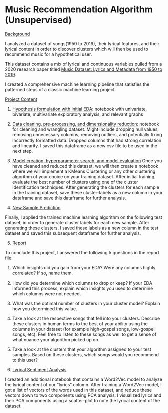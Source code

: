 # Music Recommendation Algorithm (Unsupervised)

<u>Background</u>

I analyzed a dataset of songs(1950 to 2019), their lyrical features, and their lyrical content in order to discover clusters which will then be used to recommend music for a hypothetical user.

This dataset contains a mix of lyrical and continuous variables pulled from a 2020 research paper titled [Music Dataset: Lyrics and Metadata from 1950 to 2019](https://data.mendeley.com/datasets/3t9vbwxgr5/3).

I created a comprehensive machine learning pipeline that satisfies the patterned steps of a classic machine learning project. 

<u>Project Content</u>

1. [Hypothesis formulation with initial EDA](code/EDA.ipynb): notebook with univariate, bivariate, multivariate exploratory analysis, and relevant graphs

2. [Data cleaning, pre-processing, and dimensionality reduction](code/transform.ipynb):
notebook for cleaning and wrangling dataset. Might include dropping null values, removing unnecessary columns, removing outliers, and potentially fixing incorrectly formatted data. Dropped columns that had strong correlation and linearity. I saved this dataframe as a new csv file to be used in the next step.

3. [Model creation, hyperparameter search, and model evaluation](code/model.ipynb)
Once you have cleaned and reduced this dataset, we will then create a notebook where we will implement a KMeans Clustering or any other clustering algorithm of your choice on your training dataset.
After initial training, evaluate the best number of clusters using one of the cluster identification techniques.
After generating the clusters for each sample in the training dataset, save these cluster-labels as a new column in your dataframe and save this dataframe for further analysis.

4. [New Sample Prediction](code/model.ipynb)

Finally, I applied the trained machine learning algorithm on the following test dataset, in order to generate cluster labels for each new sample.
After generating these clusters, I saved these labels as a new column in the test dataset and saved this subsequent dataframe for further analysis.

5. [Report](docs/report.md)

To conclude this project, I answered the following 5 questions in the report file:

1. Which insights did you gain from your EDA? Were any columns highly correlated? If so, name them.

2. How did you determine which columns to drop or keep? If your EDA informed this process, explain which insights you used to determine which columns were not needed. 

3. What was the optimal number of clusters in your cluster model? Explain how you determined this value.

4. Take a look at the respective songs that fell into your clusters. Describe these clusters in human terms to the best of your ability using the columns in your dataset (for example high-gospel songs, low-gospel songs, etc). Feel free to listen to these songs as well to get a sense of what nuance your algorithm picked up on.

5. Take a look at the clusters that your algorithm assigned to your test samples. Based on these clusters, which songs would you recommend to this user?

6. [Lyrical Sentiment Analysis](code/Word2Vec.ipynb)

I created an additional notebook that contains a Word2Vec model to analyze the lyrical content of our “lyrics” column. 
After training a Word2Vec model, I got a list of vectors of the words used in this dataset, and reduce these vectors down to two components using PCA analysis.
I visualized lyrics and their PCA components using a scatter-plot to note the lyrical content of the dataset.



